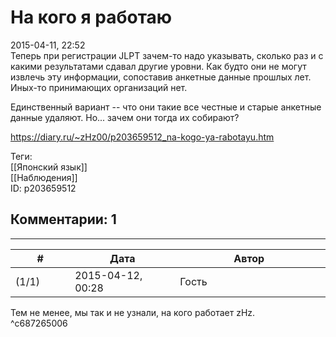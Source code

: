 На кого я работаю
=================

  
2015-04-11, 22:52  
 Теперь при регистрации JLPT зачем-то надо указывать, сколько раз и с какими результатами сдавал другие уровни. Как будто они не могут извлечь эту информации, сопоставив анкетные данные прошлых лет. Иных-то принимающих организаций нет.   
   
 Единственный вариант -- что они такие все честные и старые анкетные данные удаляют. Но... зачем они тогда их собирают?   
  
<https://diary.ru/~zHz00/p203659512_na-kogo-ya-rabotayu.htm>  
  
Теги:  
[[Японский язык]]  
[[Наблюдения]]  
ID: p203659512  


Комментарии: 1
--------------

  


---



|         #         |              Дата              |                     Автор                     |           ID           |
| --- | --- | --- | --- |
| (1/1) | 2015-04-12, 00:28 | Гость | c687265006 |

  
 Тем не менее, мы так и не узнали, на кого работает zHz.   
 ^c687265006